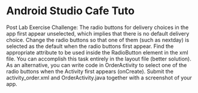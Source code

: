 # Android Studio Cafe Tuto
 Post Lab Exercise Challenge: The radio buttons for delivery choices in the app first appear unselected, which implies  that there is no default delivery choice. Change the radio buttons so that one of them (such as  nextday) is selected as the default when the radio buttons first appear. Find the appropriate  attribute to be used inside the RadioButton element in the xml file. You can accomplish this task  entirely in the layout file (better solution). As an alternative, you can write code in OrderActivity to select one of the radio buttons when the Activity first appears (onCreate). Submit the activity_order.xml and OrderActivity.java together with a screenshot  of your app.
